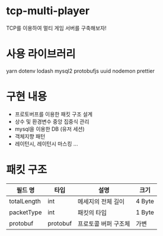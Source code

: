 # tcp-multi-player

TCP를 이용하여 멀티 게임 서버를 구축해보자!

# 사용 라이브러리

yarn dotenv lodash mysql2 protobufjs uuid nodemon prettier

# 구현 내용

- 프로토버프를 이용한 패킷 구조 설계
- 상수 및 환경변수 중앙 집중식 관리
- mysql을 이용한 DB (유저 세션)
- 객체지향 패턴
- 레이턴시, 레이턴시 마스킹
  ...

# 패킷 구조

| 필드 명     | 타입     | 설명                 | 크기   |
| ----------- | -------- | -------------------- | ------ |
| totalLength | int      | 메세지의 전체 길이   | 4 Byte |
| packetType  | int      | 패킷의 타입          | 1 Byte |
| protobuf    | protobuf | 프로토콜 버퍼 구조체 | 가변   |
